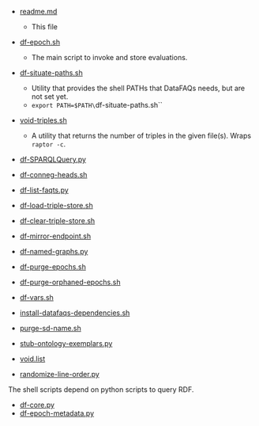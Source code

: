 * [readme.md](https://github.com/timrdf/DataFAQs/blob/master/bin/readme.md)
    * This file

* [df-epoch.sh](https://github.com/timrdf/DataFAQs/blob/master/bin/df-epoch.sh)
    * The main script to invoke and store evaluations.

* [df-situate-paths.sh](https://github.com/timrdf/DataFAQs/blob/master/bin/df-situate-paths.sh)
    * Utility that provides the shell PATHs that DataFAQs needs, but are not set yet.
    * `export PATH=$PATH\`df-situate-paths.sh\``

* [void-triples.sh](https://github.com/timrdf/DataFAQs/blob/master/bin/void-triples.sh)
    * A utility that returns the number of triples in the given file(s). Wraps `raptor -c`.
  
 
* [df-SPARQLQuery.py](https://github.com/timrdf/DataFAQs/blob/master/bin/df-SPARQLQuery.py)

* [df-conneg-heads.sh](https://github.com/timrdf/DataFAQs/blob/master/bin/df-conneg-heads.sh)


* [df-list-faqts.py](https://github.com/timrdf/DataFAQs/blob/master/bin/df-list-faqts.py)

* [df-load-triple-store.sh](https://github.com/timrdf/DataFAQs/blob/master/bin/df-load-triple-store.sh)

* [df-clear-triple-store.sh](https://github.com/timrdf/DataFAQs/blob/master/bin/df-clear-triple-store.sh)

* [df-mirror-endpoint.sh](https://github.com/timrdf/DataFAQs/blob/master/bin/df-mirror-endpoint.sh)

* [df-named-graphs.py](https://github.com/timrdf/DataFAQs/blob/master/bin/df-named-graphs.py)

* [df-purge-epochs.sh](https://github.com/timrdf/DataFAQs/blob/master/bin/df-purge-epochs.sh)

* [df-purge-orphaned-epochs.sh](https://github.com/timrdf/DataFAQs/blob/master/bin/df-purge-orphaned-epochs.sh)


* [df-vars.sh](https://github.com/timrdf/DataFAQs/blob/master/bin/df-vars.sh)

* [install-datafaqs-dependencies.sh](https://github.com/timrdf/DataFAQs/blob/master/bin/install-datafaqs-dependencies.sh)

* [purge-sd-name.sh](https://github.com/timrdf/DataFAQs/blob/master/bin/purge-sd-name.sh)

* [stub-ontology-exemplars.py](https://github.com/timrdf/DataFAQs/blob/master/bin/stub-ontology-exemplars.py)


* [void.list](https://github.com/timrdf/DataFAQs/blob/master/bin/void.list)

* [randomize-line-order.py](https://github.com/timrdf/DataFAQs/blob/master/bin/randomize-line-order.py)

The shell scripts depend on python scripts to query RDF.

* [df-core.py](https://github.com/timrdf/DataFAQs/blob/master/bin/df-core.py)
* [df-epoch-metadata.py](https://github.com/timrdf/DataFAQs/blob/master/bin/df-epoch-metadata.py)

